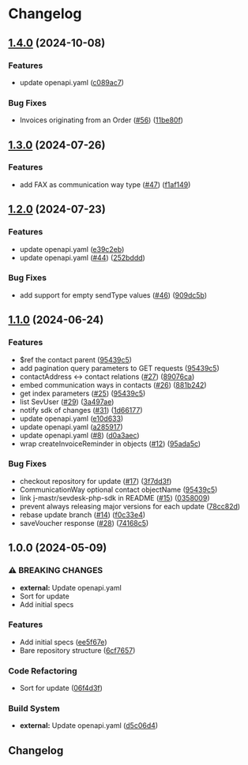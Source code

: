 # Changelog

## [1.4.0](https://github.com/j-mastr/sevdesk-api/compare/v1.3.0...v1.4.0) (2024-10-08)


### Features

* update openapi.yaml ([c089ac7](https://github.com/j-mastr/sevdesk-api/commit/c089ac7ad2a3abe07ff27170b1d095891d532232))


### Bug Fixes

* Invoices originating from an Order ([#56](https://github.com/j-mastr/sevdesk-api/issues/56)) ([11be80f](https://github.com/j-mastr/sevdesk-api/commit/11be80f2b5f1bf45403e21f4c75a09fa7d753a83))

## [1.3.0](https://github.com/j-mastr/sevdesk-api/compare/v1.2.0...v1.3.0) (2024-07-26)


### Features

* add FAX as communication way type ([#47](https://github.com/j-mastr/sevdesk-api/issues/47)) ([f1af149](https://github.com/j-mastr/sevdesk-api/commit/f1af1498aedaaebb8cbb76e43f4df47cf82bc892))

## [1.2.0](https://github.com/j-mastr/sevdesk-api/compare/v1.1.0...v1.2.0) (2024-07-23)


### Features

* update openapi.yaml ([e39c2eb](https://github.com/j-mastr/sevdesk-api/commit/e39c2ebe23628f0697496f987dfe4eb6464dcf89))
* update openapi.yaml ([#44](https://github.com/j-mastr/sevdesk-api/issues/44)) ([252bddd](https://github.com/j-mastr/sevdesk-api/commit/252bddd7659d6df5f317541d6b812e9ed225c64b))


### Bug Fixes

* add support for empty sendType values ([#46](https://github.com/j-mastr/sevdesk-api/issues/46)) ([909dc5b](https://github.com/j-mastr/sevdesk-api/commit/909dc5bf5c9f955fc109eb86933c705adec7d3dd))

## [1.1.0](https://github.com/j-mastr/sevdesk-api/compare/v1.0.0...v1.1.0) (2024-06-24)


### Features

* $ref the contact parent ([95439c5](https://github.com/j-mastr/sevdesk-api/commit/95439c5fe4c90ed31f95ab56d0c11ee1eeb174ed))
* add pagination query parameters to GET requests ([95439c5](https://github.com/j-mastr/sevdesk-api/commit/95439c5fe4c90ed31f95ab56d0c11ee1eeb174ed))
* contactAddress &lt;-&gt; contact relations ([#27](https://github.com/j-mastr/sevdesk-api/issues/27)) ([89076ca](https://github.com/j-mastr/sevdesk-api/commit/89076ca965bb46b358469f3238185d21a1aa4dbc))
* embed communication ways in contacts ([#26](https://github.com/j-mastr/sevdesk-api/issues/26)) ([881b242](https://github.com/j-mastr/sevdesk-api/commit/881b242aaf9f19e1c2c195e7e05274bfd4419fce))
* get index parameters ([#25](https://github.com/j-mastr/sevdesk-api/issues/25)) ([95439c5](https://github.com/j-mastr/sevdesk-api/commit/95439c5fe4c90ed31f95ab56d0c11ee1eeb174ed))
* list SevUser ([#29](https://github.com/j-mastr/sevdesk-api/issues/29)) ([3a497ae](https://github.com/j-mastr/sevdesk-api/commit/3a497ae7e32a8642be50c694ca89afbc5bfa1df1))
* notify sdk of changes ([#31](https://github.com/j-mastr/sevdesk-api/issues/31)) ([1d66177](https://github.com/j-mastr/sevdesk-api/commit/1d66177fe670772f811498e2caf28296edd3222d))
* update openapi.yaml ([e10d633](https://github.com/j-mastr/sevdesk-api/commit/e10d633ecec275b6451acf040c833b8465756c1c))
* update openapi.yaml ([a285917](https://github.com/j-mastr/sevdesk-api/commit/a2859171f5d75bcd058d4ec6002c303f6a957ec5))
* update openapi.yaml ([#8](https://github.com/j-mastr/sevdesk-api/issues/8)) ([d0a3aec](https://github.com/j-mastr/sevdesk-api/commit/d0a3aeca2189b1b9484fcee1d06cc294dd64f100))
* wrap createInvoiceReminder in objects ([#12](https://github.com/j-mastr/sevdesk-api/issues/12)) ([95ada5c](https://github.com/j-mastr/sevdesk-api/commit/95ada5c9c8a371117afc67e23a81d1c2c08b4d06))


### Bug Fixes

* checkout repository for update ([#17](https://github.com/j-mastr/sevdesk-api/issues/17)) ([3f7dd3f](https://github.com/j-mastr/sevdesk-api/commit/3f7dd3fc5de1575b5d9ab50f53e76db62ca7b8a7))
* CommunicationWay optional contact objectName ([95439c5](https://github.com/j-mastr/sevdesk-api/commit/95439c5fe4c90ed31f95ab56d0c11ee1eeb174ed))
* link j-mastr/sevdesk-php-sdk in README ([#15](https://github.com/j-mastr/sevdesk-api/issues/15)) ([0358009](https://github.com/j-mastr/sevdesk-api/commit/035800985e71b0100e11dbf52d3e5e8c726d6e2d))
* prevent always releasing major versions for each update ([78cc82d](https://github.com/j-mastr/sevdesk-api/commit/78cc82dd19d06e7b29532c4b9312dd545e14ae65))
* rebase update branch ([#14](https://github.com/j-mastr/sevdesk-api/issues/14)) ([f0c33e4](https://github.com/j-mastr/sevdesk-api/commit/f0c33e43a7386efcb5e9c2e66a4fa632ac7227c6))
* saveVoucher response ([#28](https://github.com/j-mastr/sevdesk-api/issues/28)) ([74168c5](https://github.com/j-mastr/sevdesk-api/commit/74168c5dac391fcfd3e4f1deefece987bf781e93))

## 1.0.0 (2024-05-09)


### ⚠ BREAKING CHANGES

* **external:** Update openapi.yaml
* Sort for update
* Add initial specs

### Features

* Add initial specs ([ee5f67e](https://github.com/j-mastr/sevdesk-api/commit/ee5f67ef5bfa96cf4b4de461ff7e38b8abf66f13))
* Bare repository structure ([6cf7657](https://github.com/j-mastr/sevdesk-api/commit/6cf76574769fbb2a55a9f59bd7d0009e9c1293f3))


### Code Refactoring

* Sort for update ([06f4d3f](https://github.com/j-mastr/sevdesk-api/commit/06f4d3f17279c9ab642ffb7eb286770f88ca1796))


### Build System

* **external:** Update openapi.yaml ([d5c06d4](https://github.com/j-mastr/sevdesk-api/commit/d5c06d48f83b3836d5838c0812e328084dd11ca3))

## Changelog

